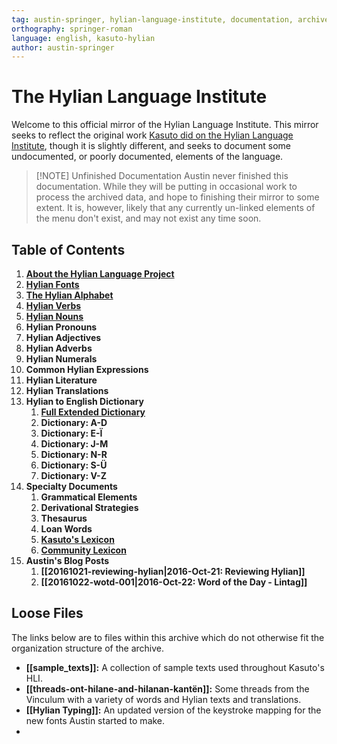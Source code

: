 ```yaml
---
tag: austin-springer, hylian-language-institute, documentation, archive, table-of-contents
orthography: springer-roman
language: english, kasuto-hylian
author: austin-springer
---
```

# The Hylian Language Institute

Welcome to this official mirror of the Hylian Language Institute. This mirror seeks to reflect the original work [Kasuto did on the Hylian Language Institute](archival/kasuto_hli/00-toc), though it is slightly different, and seeks to document some undocumented, or poorly documented, elements of the language.

> [!NOTE] Unfinished Documentation
> Austin never finished this documentation. While they will be putting in occasional work to process the archived data, and hope to finishing their mirror to some extent. It is, however, likely that any currently un-linked elements of the menu don't exist, and may not exist any time soon.

## Table of Contents

1. **[About the Hylian Language Project](archival/austin_work/pages/introduction-to-the-hylian-language)**
2. **[Hylian Fonts](archival/austin_work/pages/fonts)**
3. **[The Hylian Alphabet](archival/austin_work/pages/alphabet)**
4. **[Hylian Verbs](archival/austin_work/pages/verbs)**
5. **[Hylian Nouns](archival/austin_work/pages/nouns)**
6. **Hylian Pronouns**
7. **Hylian Adjectives**
8. **Hylian Adverbs**
9. **Hylian Numerals**
10. **Common Hylian Expressions** 
11. **Hylian Literature**
12. **Hylian Translations**
13. **Hylian to English Dictionary**
	1. **[Full Extended Dictionary](archival/austin_work/pages/resources/wordlist-complete)**
	2. **Dictionary: A-D**
	3. **Dictionary: E-Ï**
	4. **Dictionary: J-M**
	5. **Dictionary: N-R**
	6. **Dictionary: S-Ü**
	7. **Dictionary: V-Z**
14. **Specialty Documents**
	1. **Grammatical Elements**
	2. **Derivational Strategies**
	3. **Thesaurus**
	4. **Loan Words**
	5. **[Kasuto's Lexicon](archival/austin_work/pages/resources/lexicon_kasuto)**
	6. **[Community Lexicon](archival/austin_work/pages/resources/lexicon_community_)**
15. **Austin's Blog Posts**
	1. **[[20161021-reviewing-hylian|2016-Oct-21: Reviewing Hylian]]**
	2. **[[20161022-wotd-001|2016-Oct-22: Word of the Day - Lintag]]**

## Loose Files

The links below are to files within this archive which do not otherwise fit the organization structure of the archive.

+ **[[sample_texts]]:** A collection of sample texts used throughout Kasuto's HLI.
+ **[[threads-ont-hilane-and-hilanan-kantën]]:** Some threads from the Vinculum with a variety of words and Hylian texts and translations.
+ **[[Hylian Typing]]:** An updated version of the keystroke mapping for the new fonts Austin started to make.
+ 